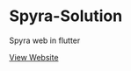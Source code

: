 # Spyra-Solution
Spyra web in flutter


[View Website](https://spyra-solutions.github.io/Spyra-Solution/)
